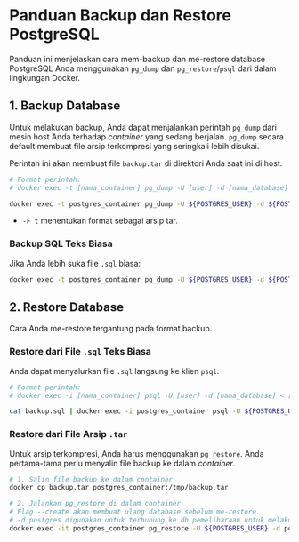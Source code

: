 # Panduan Backup dan Restore PostgreSQL

Panduan ini menjelaskan cara mem-backup dan me-restore database PostgreSQL Anda menggunakan `pg_dump` dan `pg_restore`/`psql` dari dalam lingkungan Docker.

## 1. Backup Database

Untuk melakukan backup, Anda dapat menjalankan perintah `pg_dump` dari mesin host Anda terhadap *container* yang sedang berjalan. `pg_dump` secara default membuat file arsip terkompresi yang seringkali lebih disukai.

Perintah ini akan membuat file `backup.tar` di direktori Anda saat ini di host.

```bash
# Format perintah:
# docker exec -t [nama_container] pg_dump -U [user] -d [nama_database] -F t > [file_backup.tar]

docker exec -t postgres_container pg_dump -U ${POSTGRES_USER} -d ${POSTGRES_DB} -F t > backup.tar
```

- `-F t` menentukan format sebagai arsip tar.

### Backup SQL Teks Biasa

Jika Anda lebih suka file `.sql` biasa:

```bash
docker exec -t postgres_container pg_dump -U ${POSTGRES_USER} -d ${POSTGRES_DB} > backup.sql
```

## 2. Restore Database

Cara Anda me-restore tergantung pada format backup.

### Restore dari File `.sql` Teks Biasa

Anda dapat menyalurkan file `.sql` langsung ke klien `psql`.

```bash
# Format perintah:
# docker exec -i [nama_container] psql -U [user] -d [nama_database] < [file_backup.sql]

cat backup.sql | docker exec -i postgres_container psql -U ${POSTGRES_USER} -d ${POSTGRES_DB}
```

### Restore dari File Arsip `.tar`

Untuk arsip terkompresi, Anda harus menggunakan `pg_restore`. Anda pertama-tama perlu menyalin file backup ke dalam *container*.

```bash
# 1. Salin file backup ke dalam container
docker cp backup.tar postgres_container:/tmp/backup.tar

# 2. Jalankan pg_restore di dalam container
# Flag --create akan membuat ulang database sebelum me-restore.
# -d postgres digunakan untuk terhubung ke db pemeliharaan untuk melakukan pembuatan.
docker exec -it postgres_container pg_restore -U ${POSTGRES_USER} -d postgres --create --verbose /tmp/backup.tar
```
